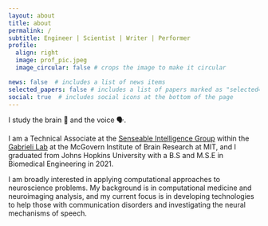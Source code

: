 ```yaml
---
layout: about
title: about
permalink: /
subtitle: Engineer | Scientist | Writer | Performer
profile:
  align: right
  image: prof_pic.jpeg
  image_circular: false # crops the image to make it circular

news: false  # includes a list of news items
selected_papers: false # includes a list of papers marked as "selected={true}"
social: true  # includes social icons at the bottom of the page
---
```


I study the brain 🧠 and the voice 🗣.

I am a Technical Associate at the [Senseable Intelligence Group](https://sensein.group/) within the [Gabrieli Lab](https://gablab.mit.edu/) at the McGovern Institute of Brain Research at MIT, and I graduated from Johns Hopkins University with a B.S and M.S.E in Biomedical Engineering in 2021.

I am broadly interested in applying computational approaches to neuroscience problems. My background is in computational medicine and neuroimaging analysis, and my current focus is in developing technologies to help those with communication disorders and investigating the neural mechanisms of speech.



